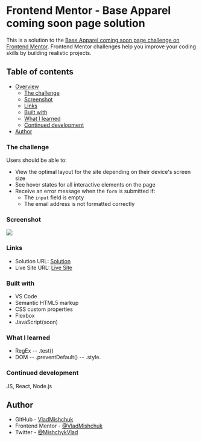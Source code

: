 # Frontend Mentor - Base Apparel coming soon page solution

This is a solution to the [Base Apparel coming soon page challenge on Frontend Mentor](https://www.frontendmentor.io/challenges/base-apparel-coming-soon-page-5d46b47f8db8a7063f9331a0). Frontend Mentor challenges help you improve your coding skills by building realistic projects.

## Table of contents

- [Overview](#overview)
  - [The challenge](#the-challenge)
  - [Screenshot](#screenshot)
  - [Links](#links)
  - [Built with](#built-with)
  - [What I learned](#what-i-learned)
  - [Continued development](#continued-development)
- [Author](#author)

### The challenge

Users should be able to:

- View the optimal layout for the site depending on their device's screen size
- See hover states for all interactive elements on the page
- Receive an error message when the `form` is submitted if:
  - The `input` field is empty
  - The email address is not formatted correctly
  
### Screenshot

![](./screenshot.png)

### Links

- Solution URL: [Solution](https://www.frontendmentor.io/solutions/base-apperal-bmlzMGxmb-)
- Live Site URL: [Live Site](https://fm-apparel.netlify.app/)

### Built with

- VS Code
- Semantic HTML5 markup
- CSS custom properties
- Flexbox
- JavaScript(soon)

### What I learned

- RegEx
-- .test()
- DOM
-- .preventDefault()
-- .style.

### Continued development

JS, React, Node.js

## Author

- GitHub - [VladMishchuk](https://github.com/VladMishchuk)
- Frontend Mentor - [@VladMishchuk](https://www.frontendmentor.io/profile/VladMishchuk)
- Twitter - [@MishchykVlad](https://twitter.com/MishchykVlad)
